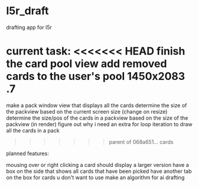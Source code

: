 # l5r_draft
drafting app for l5r

current task:
<<<<<<< HEAD
finish the card pool view
add removed cards to the user's pool
1450x2083
.7
=======
make a pack window view that displays all the cards
determine the size of the packview based on the current screen size (change on resize)
determine the size/pos of the cards in a packview based on the size of the packview (in render)
figure out why i need an extra for loop iteration to draw all the cards in a pack
>>>>>>> parent of 068a651... cards

planned features:

mousing over or right clicking a card should display a larger version
have a box on the side that shows all cards that have been picked
have another tab on the box for cards u don't want to use
make an algorithm for ai drafting
